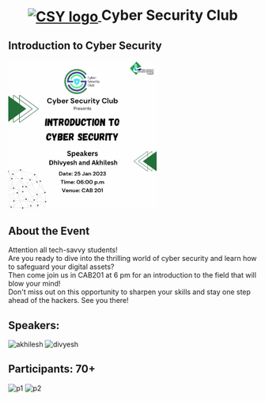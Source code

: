 <h1 align="center">
    <a href="https://github.com/CSYClubIIITK/ClubVault">
        <img src="https://github.com/DPRIYATHAM/ClubVault/blob/main/Logo.png" valign="middle" height="58" alt="CSY logo" />
    </a>
    <span valign="middle">
        Cyber Security Club
    </span>
</h1>

<h2>Introduction to Cyber Security</h2>
<section>
    <div class="container container1">
        <div class="content">
            <img class="banner" src="banner.jpg" alt="Web 3.0 and Smart Contracts" style="height:300px;">
            <br>
            <h2>About the Event</h2>
            <p>Attention all tech-savvy students!<br>Are you ready to dive into the thrilling world of cyber security and learn how to safeguard your digital assets?<br> Then come join us in CAB201 at 6 pm for an introduction to the field that will blow your mind!<br> Don't miss out on this opportunity to sharpen your skills and stay one step ahead of the hackers. See you there!</p>
            
 <h2>Speakers:</h2>
    <img src="https://github.com/DPRIYATHAM/ClubVault/blob/main/Events/Introduction%20to%20Cyber%20Security/akhilesh.jpg" float="left" height="150" alt="akhilesh" />
    <img src="https://github.com/DPRIYATHAM/ClubVault/blob/main/Events/Introduction%20to%20Cyber%20Security/divyesh.jpg" float="left" height="150" alt="divyesh" />
            
<h2>Participants: 70+</h2>
            <img src="https://github.com/DPRIYATHAM/ClubVault/blob/main/Events/Introduction%20to%20Cyber%20Security/participants1.jpg" float="left" height="200" alt="p1" />
            <img src="https://github.com/DPRIYATHAM/ClubVault/blob/main/Events/Introduction%20to%20Cyber%20Security/participants2.jpg" float="left" height="200" alt="p2" />
